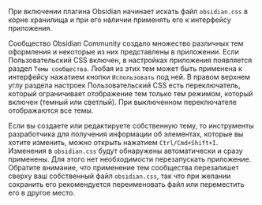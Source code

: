 При включении плагина Obsidian начинает искать файл `obsidian.css` в корне хранилища и при его наличии применять его к интерфейсу приложения. 

Сообщество Obsidian Community создало множество различных тем оформления и некоторые из них представлены в приложении. Если Пользовательский CSS включен, в настройках приложения появляется раздел `Темы сообщества`. Любая из этих тем может быть применена к интерфейсу нажатием кнопки `Использовать` под ней. В правом верхнем углу раздела настроек Пользовательский CSS есть переключатель, который ограничивает отображение тем только тем режимом, который включен (темный или светлый). При выключенном переключателе отображаются все темы. 

Если вы создаете или редактируете собственную тему, то инструменты разработчика для получения информации об элементах, которые вы хотите изменить, можно открыть нажатием `Ctrl/Cmd+Shift+I`. Изменения в `obsidian.css` будут обнаружены автоматически и сразу применены. Для этого нет необходимости перезапускать приложение. Обратите внимание, что применение тем сообщества перезапишет сверху ваш собственный файл  `obsidian.css`, так что при желании сохранить его рекомендуется переименовать файл или переместить его в другое место. 